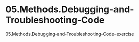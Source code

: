 # 05.Methods.Debugging-and-Troubleshooting-Code
05.Methods.Debugging-and-Troubleshooting-Code-exercise
